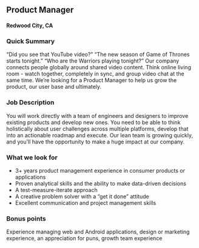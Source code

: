 ## Product Manager
#### Redwood City, CA

### Quick Summary
“Did you see that YouTube video?”
“The new season of Game of Thrones starts tonight.”
“Who are the Warriors playing tonight?”
Our company connects people globally around shared video content. Think online living room - watch
together, completely in sync, and group video chat at the same time. We’re looking for a Product
Manager to help us grow the product, our user base and ultimately.

### Job Description
You will work directly with a team of engineers and designers to improve existing products and
develop new ones. You need to be able to think holistically about user challenges across multiple
platforms, develop that into an actionable roadmap and execute.
Our lean team is growing quickly, and you’ll have the opportunity to make a huge impact at our company.

### What we look for
+ 3+ years product management experience in consumer products or applications
+ Proven analytical skills and the ability to make data-driven decisions
+ A test-measure-iterate approach
+ A creative problem solver with a “get it done” attitude
+ Excellent communication and project management skills

### Bonus points
Experience managing web and Android applications, design or marketing
experience, an appreciation for puns, growth team experience
